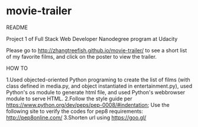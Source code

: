 # movie-trailer

README

Project 1 of Full Stack Web Developer Nanodegree program at Udacity

Please go to http://zhangtreefish.github.io/movie-trailer/ to see a short list of my favorite films, and click on the poster to view the trailer.

HOW TO

1.Used objected-oriented Python programing to create the list of films (with class defined in media.py, and object instantiated in entertainment.py), used Python's os module to generate html file, and used Python's webbrowser module to serve HTML.
2.Follow the style guide per https://www.python.org/dev/peps/pep-0008/#indentation; Use the following site to verify the codes for pep8 requirements: http://pep8online.com/
3.Shorten url using https://goo.gl/